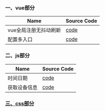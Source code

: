 ### 一、vue部分
Name | Source Code
-|-
vue全局注册无抖动刷新 | [code](https://github.com/Givingcode/Work-summary/blob/master/src/%E5%85%A8%E5%B1%80%E6%B3%A8%E5%86%8C%E6%97%A0%E6%8A%96%E5%8A%A8%E5%88%B7%E6%96%B0.vue)
配置多入口 | [code](https://github.com/Givingcode/Work-summary/blob/master/src/vue%E9%85%8D%E7%BD%AE%E5%A4%9A%E5%85%A5%E5%8F%A3.md)
### 二、js部分
Name | Source Code
-|-
时间日期 | [code](https://github.com/Givingcode/Work-summary/blob/master/src/%E6%97%B6%E9%97%B4%E6%97%A5%E6%9C%9F.md)
获取设备信息 | [code](https://github.com/Givingcode/Work-summary/blob/master/src/js%E8%8E%B7%E5%8F%96%E6%B5%8F%E8%A7%88%E5%99%A8%E4%BF%A1%E6%81%AF.js)
### [三、css部分](https://github.com/Givingcode/Work-summary/blob/master/doc/css-summary.md)
